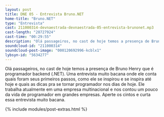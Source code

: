 ```yaml
---
layout: post
title: DNE 05 - Entrevista Bruno.NET
home-title: "Bruno.NET"
type: "Entrevista"
cast: 211000314-devnaestrada-devnaestrada-05-entrevista-brunonet.mp3
cast-length: "28727924"
cast-time: "00:29:55"
description: "Olá passageiros, no cast de hoje temos a presença de Bruno Henry que é programador backend (.NET), aperte os cintos e venha conosco!"
soundcloud-id: "211000314"
soundcloud-post-image: "000120692996-kcblx1"
lybsyn-id: "5634277"
---
```


Olá passageiros, no cast de hoje temos a presença de Bruno Henry que é programador backend (.NET). Uma entrevista muito bacana onde ele conta quais foram seus primeiros passos, como ele se inspirou e se inspira até hoje e quais as dicas pra se tornar programador nos dias de hoje. Ele trabalha atualmente em uma empresa multinacional e nos contou um pouco da vida de programador em grandes empresas. Aperte os cintos e curta essa entrevista muito bacana.

{% include modules/post-extras.html %}
